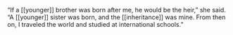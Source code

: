“If a [[younger]] brother was born after me, he would be the heir,” she said. “A [[younger]] sister was born, and the [[inheritance]] was mine. From then on, I traveled the world and studied at international schools.”